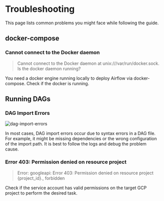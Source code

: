 # Troubleshooting

This page lists common problems you might face while following the guide. 

## docker-compose
### Cannot connect to the Docker daemon

> Cannot connect to the Docker daemon at unix:///var/run/docker.sock. Is the docker daemon running?

You need a docker engine running locally to deploy Airflow via docker-compose. Check if the docker is running.

## Running DAGs

### DAG Import Errors 

![dag-import-errors](/airflow-with-bigquery-guide/img/dag-import-errors.png)

In most cases, DAG import errors occur due to syntax errors in a DAG file.
For example, it might be missing dependencies or the wrong configuration of the import path. 
It is best to follow the logs and debug the problem cause.


### Error 403: Permission denied on resource project

> Error: googleapi: Error 403: Permission denied on resource project {project_id}., forbidden

Check if the service account has valid permissions on the target GCP project to perform the desired task. 
